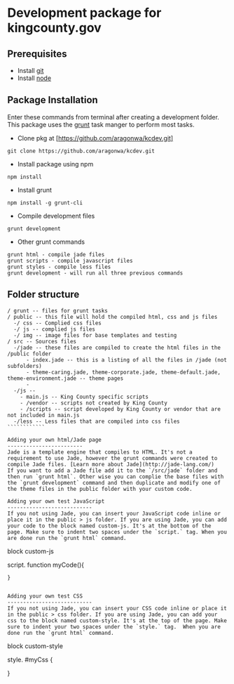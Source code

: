 Development package for kingcounty.gov
=======================================

Prerequisites 
---------------------------
* Install [git](http://git-scm.com/)
* Install [node](https://nodejs.org/download/)

Package Installation
-----------
Enter these commands from terminal after creating a development folder. This package uses the [grunt](http://gruntjs.com/) task manger to perform most tasks.

* Clone pkg at [https://github.com/aragonwa/kcdev.git]
```
git clone https://github.com/aragonwa/kcdev.git
```

*  Install package using npm
```
npm install
```

* Install grunt
```
npm install -g grunt-cli
```

* Compile development files
```
grunt development
```
* Other grunt commands
```
grunt html - compile jade files
grunt scripts - compile javascript files
grunt styles - compile less files
grunt development - will run all three previous commands
```
Folder structure
------------------------
``````````````
/ grunt -- files for grunt tasks 
/ public -- this file will hold the compiled html, css and js files
  -/ css -- Complied css files
  -/ js -- complied js files
  -/ img -- image files for base templates and testing
/ src -- Sources files
  -/jade -- these files are compiled to create the html files in the /public folder
      - index.jade -- this is a listing of all the files in /jade (not subfolders)
      - theme-caring.jade, theme-corporate.jade, theme-default.jade, theme-environment.jade -- theme pages
      - 
  -/js -- 
    - main.js -- King County specific scripts
    - /vendor -- scripts not created by King County
    - /scripts -- script developed by King County or vendor that are not included in main.js
  -/less -- Less files that are compiled into css files
````````````

Adding your own html/Jade page
------------------------
Jade is a template engine that compiles to HTML. It's not a requirement to use Jade, however the grunt commands were created to compile Jade files. [Learn more about Jade](http://jade-lang.com/)
If you want to add a Jade file add it to the `/src/jade` folder and then run `grunt html`. Other wise you can complie the base files with the `grunt development` command and then duplicate and modify one of the theme files in the public folder with your custom code. 

Adding your own test JavaScript
---------------------------
If you not using Jade, you can insert your JavaScript code inline or place it in the public > js folder. If you are using Jade, you can add your code to the block named custom-js. It's at the bottom of the page. Make sure to indent two spaces under the `script.` tag. When you are done run the `grunt html` command. 
`````````````````````````````
block custom-js
  <!-- Custom JS -->
  script.
    function myCode(){

    }
```````````````

Adding your own test CSS
---------------------------
If you not using Jade, you can insert your CSS code inline or place it in the public > css folder. If you are using Jade, you can add your css to the block named custom-style. It's at the top of the page. Make sure to indent your two spaces under the `style.` tag.  When you are done run the `grunt html` command. 
`````````````````````````````
block custom-style
  <!-- Custom CSS -->
  style.
    #myCss {

  }
```````````````